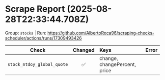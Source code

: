 # Scrape Report (2025-08-28T22:33:44.708Z)

Group: `stocks`  |  Run: https://github.com/AlbertoRoca96/scraping-checks-scheduler/actions/runs/17309493426

| Check | Changed | Keys | Error |
|---|:---:|:--|:--|
| `stock_ntdoy_global_quote` | ✅ | change, changePercent, price |  |

